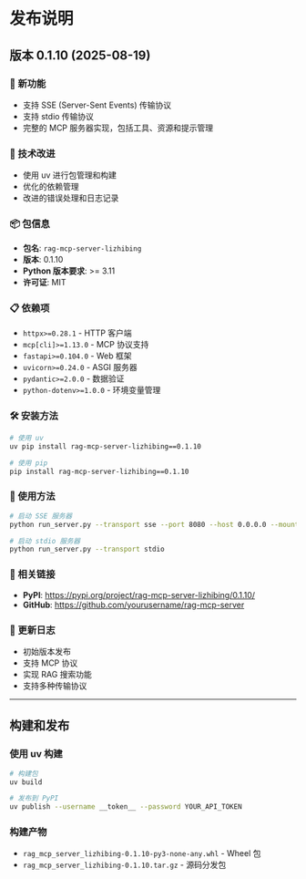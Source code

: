 # 发布说明

## 版本 0.1.10 (2025-08-19)

### 🚀 新功能
- 支持 SSE (Server-Sent Events) 传输协议
- 支持 stdio 传输协议
- 完整的 MCP 服务器实现，包括工具、资源和提示管理

### 🔧 技术改进
- 使用 uv 进行包管理和构建
- 优化的依赖管理
- 改进的错误处理和日志记录

### 📦 包信息
- **包名**: `rag-mcp-server-lizhibing`
- **版本**: 0.1.10
- **Python 版本要求**: >= 3.11
- **许可证**: MIT

### 📋 依赖项
- `httpx>=0.28.1` - HTTP 客户端
- `mcp[cli]>=1.13.0` - MCP 协议支持
- `fastapi>=0.104.0` - Web 框架
- `uvicorn>=0.24.0` - ASGI 服务器
- `pydantic>=2.0.0` - 数据验证
- `python-dotenv>=1.0.0` - 环境变量管理

### 🛠️ 安装方法
```bash
# 使用 uv
uv pip install rag-mcp-server-lizhibing==0.1.10

# 使用 pip
pip install rag-mcp-server-lizhibing==0.1.10
```

### 🚀 使用方法
```bash
# 启动 SSE 服务器
python run_server.py --transport sse --port 8080 --host 0.0.0.0 --mount-path /mcp

# 启动 stdio 服务器
python run_server.py --transport stdio
```

### 🔗 相关链接
- **PyPI**: https://pypi.org/project/rag-mcp-server-lizhibing/0.1.10/
- **GitHub**: https://github.com/yourusername/rag-mcp-server

### 📝 更新日志
- 初始版本发布
- 支持 MCP 协议
- 实现 RAG 搜索功能
- 支持多种传输协议

---

## 构建和发布

### 使用 uv 构建
```bash
# 构建包
uv build

# 发布到 PyPI
uv publish --username __token__ --password YOUR_API_TOKEN
```

### 构建产物
- `rag_mcp_server_lizhibing-0.1.10-py3-none-any.whl` - Wheel 包
- `rag_mcp_server_lizhibing-0.1.10.tar.gz` - 源码分发包 